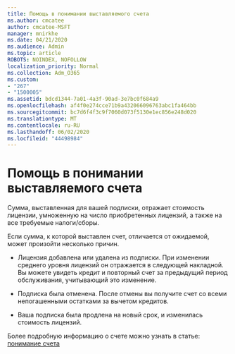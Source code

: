 ```yaml
---
title: Помощь в понимании выставляемого счета
ms.author: cmcatee
author: cmcatee-MSFT
manager: mnirkhe
ms.date: 04/21/2020
ms.audience: Admin
ms.topic: article
ROBOTS: NOINDEX, NOFOLLOW
localization_priority: Normal
ms.collection: Adm_O365
ms.custom:
- "267"
- "1500005"
ms.assetid: bdcd1344-7a01-4a3f-90ad-3e7bc0f684a9
ms.openlocfilehash: af4f0e274cce71b9a432066096763abc1fa464bb
ms.sourcegitcommit: bc7d6f4f3c9f7060d073f5130e1ec856e248d020
ms.translationtype: MT
ms.contentlocale: ru-RU
ms.lasthandoff: 06/02/2020
ms.locfileid: "44498984"
---
```

# <a name="help-understanding-your-bill"></a>Помощь в понимании выставляемого счета

Сумма, выставленная для вашей подписки, отражает стоимость лицензии, умноженную на число приобретенных лицензий, а также на все требуемые налоги/сборы.
  
Если сумма, к которой выставлен счет, отличается от ожидаемой, может произойти несколько причин.
  
- Лицензия добавлена или удалена из подписки. При изменении среднего уровня лицензий он отражается в следующей накладной. Вы можете увидеть кредит и повторный счет за предыдущий период обслуживания, учитывающий это изменение.

- Подписка была отменена. После отмены вы получите счет со всеми непогашенными остатками за вычетом кредитов.

- Ваша подписка была продлена на новый срок, и изменилась стоимость лицензий.

Более подробную информацию о счете можно узнать в статье: [понимание счета](https://docs.microsoft.com/microsoft-365/commerce/billing-and-payments/understand-your-invoice2)